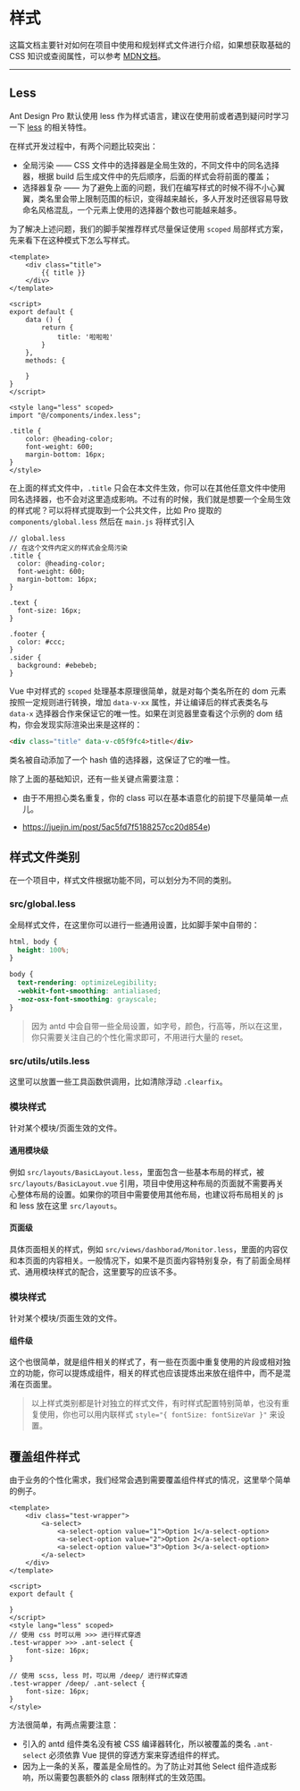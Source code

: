 # 样式

这篇文档主要针对如何在项目中使用和规划样式文件进行介绍，如果想获取基础的 CSS 知识或查阅属性，可以参考 [MDN文档](https://developer.mozilla.org/zh-CN/docs/Web/CSS/Reference)。

---


## Less

Ant Design Pro 默认使用 less 作为样式语言，建议在使用前或者遇到疑问时学习一下 [less](http://lesscss.org/) 的相关特性。

在样式开发过程中，有两个问题比较突出：

- 全局污染 —— CSS 文件中的选择器是全局生效的，不同文件中的同名选择器，根据 build 后生成文件中的先后顺序，后面的样式会将前面的覆盖；
- 选择器复杂 —— 为了避免上面的问题，我们在编写样式的时候不得不小心翼翼，类名里会带上限制范围的标识，变得越来越长，多人开发时还很容易导致命名风格混乱，一个元素上使用的选择器个数也可能越来越多。

为了解决上述问题，我们的脚手架推荐样式尽量保证使用 `scoped` 局部样式方案，先来看下在这种模式下怎么写样式。

```vue
<template>
	<div class="title">
		{{ title }}
	</div>
</template>

<script>
export default {
    data () {
        return {
            title: '啦啦啦'
        }
    },
    methods: {
        
    }
}
</script>

<style lang="less" scoped>
import "@/components/index.less";

.title {
    color: @heading-color;
    font-weight: 600;
    margin-bottom: 16px;
}
</style>
```


在上面的样式文件中，`.title` 只会在本文件生效，你可以在其他任意文件中使用同名选择器，也不会对这里造成影响。不过有的时候，我们就是想要一个全局生效的样式呢？可以将样式提取到一个公共文件，比如 Pro 提取的 `components/global.less` 然后在 `main.js` 将样式引入

```less
// global.less 
// 在这个文件内定义的样式会全局污染
.title {
  color: @heading-color;
  font-weight: 600;
  margin-bottom: 16px;
}

.text {
  font-size: 16px;
}

.footer {
  color: #ccc;
}
.sider {
  background: #ebebeb;
}
```


Vue 中对样式的 `scoped` 处理基本原理很简单，就是对每个类名所在的 dom 元素按照一定规则进行转换，增加 `data-v-xx` 属性，并让编译后的样式表类名与 `data-x` 选择器合作来保证它的唯一性。如果在浏览器里查看这个示例的 dom 结构，你会发现实际渲染出来是这样的：


```html
<div class="title" data-v-c05f9fc4>title</div>
```

类名被自动添加了一个 hash 值的选择器，这保证了它的唯一性。

除了上面的基础知识，还有一些关键点需要注意：

- 由于不用担心类名重复，你的 class 可以在基本语意化的前提下尽量简单一点儿。


- https://juejin.im/post/5ac5fd7f5188257cc20d854e)

## 样式文件类别

在一个项目中，样式文件根据功能不同，可以划分为不同的类别。

### src/global.less

全局样式文件，在这里你可以进行一些通用设置，比如脚手架中自带的：

```css
html, body {
  height: 100%;
}

body {
  text-rendering: optimizeLegibility;
  -webkit-font-smoothing: antialiased;
  -moz-osx-font-smoothing: grayscale;
}
```

> 因为 antd 中会自带一些全局设置，如字号，颜色，行高等，所以在这里，你只需要关注自己的个性化需求即可，不用进行大量的 reset。

### src/utils/utils.less

这里可以放置一些工具函数供调用，比如清除浮动 `.clearfix`。

### 模块样式

针对某个模块/页面生效的文件。

#### 通用模块级

例如 `src/layouts/BasicLayout.less`，里面包含一些基本布局的样式，被 `src/layouts/BasicLayout.vue` 引用，项目中使用这种布局的页面就不需要再关心整体布局的设置。如果你的项目中需要使用其他布局，也建议将布局相关的 js 和 less 放在这里 `src/layouts`。

#### 页面级

具体页面相关的样式，例如 `src/views/dashborad/Monitor.less`，里面的内容仅和本页面的内容相关。一般情况下，如果不是页面内容特别复杂，有了前面全局样式、通用模块样式的配合，这里要写的应该不多。

### 模块样式

针对某个模块/页面生效的文件。

#### 组件级

这个也很简单，就是组件相关的样式了，有一些在页面中重复使用的片段或相对独立的功能，你可以提炼成组件，相关的样式也应该提炼出来放在组件中，而不是混淆在页面里。

> 以上样式类别都是针对独立的样式文件，有时样式配置特别简单，也没有重复使用，你也可以用内联样式 `style="{ fontSize: fontSizeVar }"` 来设置。


## 覆盖组件样式

由于业务的个性化需求，我们经常会遇到需要覆盖组件样式的情况，这里举个简单的例子。

```vue
<template>
	<div class="test-wrapper">
		<a-select>
			<a-select-option value="1">Option 1</a-select-option>
			<a-select-option value="2">Option 2</a-select-option>
			<a-select-option value="3">Option 3</a-select-option>
		</a-select>
	</div>
</template>

<script>
export default {
    
}
</script>
<style lang="less" scoped>
// 使用 css 时可以用 >>> 进行样式穿透
.test-wrapper >>> .ant-select {
    font-size: 16px;
}

// 使用 scss, less 时，可以用 /deep/ 进行样式穿透
.test-wrapper /deep/ .ant-select {
    font-size: 16px;
}
</style>
```

方法很简单，有两点需要注意：

- 引入的 antd 组件类名没有被 CSS 编译器转化，所以被覆盖的类名 `.ant-select` 必须依靠 Vue 提供的穿透方案来穿透组件的样式。
- 因为上一条的关系，覆盖是全局性的。为了防止对其他 Select 组件造成影响，所以需要包裹额外的 class 限制样式的生效范围。

